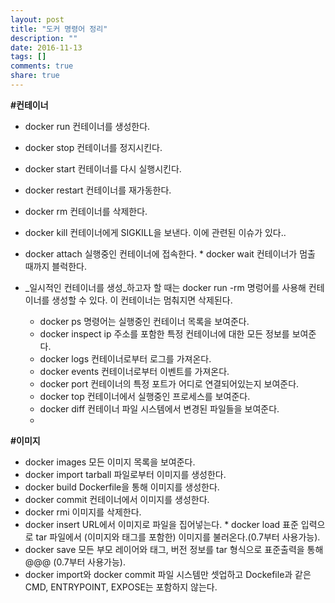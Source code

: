 ```yaml
---
layout: post
title: "도커 명령어 정리"
description: ""
date: 2016-11-13
tags: []
comments: true
share: true
---
```


**#컨테이너**

  * docker run 컨테이너를 생성한다.
  * docker stop 컨테이너를 정지시킨다.
  * docker start 컨테이너를 다시 실행시킨다.
  * docker restart 컨테이너를 재가동한다.
  * docker rm 컨테이너를 삭제한다.
  * docker kill 컨테이너에게 SIGKILL을 보낸다. 이에 관련된 이슈가 있다..
  * docker attach 실행중인 컨테이너에 접속한다. * docker wait 컨테이너가 멈출 때까지 블럭한다.

* _일시적인 컨테이너를 생성_하고자 할 때는 docker run -rm 명렁어를 사용해 컨테이너를 생성할 수 있다. 이 컨테이너는 멈춰지면 삭제된다.

  

  * docker ps 명령어는 실행중인 컨테이너 목록을 보여준다.
  * docker inspect ip 주소를 포함한 특정 컨테이너에 대한 모든 정보를 보여준다.
  * docker logs 컨테이너로부터 로그를 가져온다.
  * docker events 컨테이너로부터 이벤트를 가져온다.
  * docker port 컨테이너의 특정 포트가 어디로 연결되어있는지 보여준다.
  * docker top 컨테이너에서 실행중인 프로세스를 보여준다.
  * docker diff 컨테이너 파일 시스템에서 변경된 파일들을 보여준다.
  *   

**#이미지**

  * docker images 모든 이미지 목록을 보여준다.
  * docker import tarball 파일로부터 이미지를 생성한다.
  * docker build Dockerfile을 통해 이미지를 생성한다.
  * docker commit 컨테이너에서 이미지를 생성한다.
  * docker rmi 이미지를 삭제한다.
  * docker insert URL에서 이미지로 파일을 집어넣는다. * docker load 표준 입력으로 tar 파일에서 (이미지와 태그를 포함한) 이미지를 불러온다.(0.7부터 사용가능).
  * docker save 모든 부모 레이어와 태그, 버전 정보를 tar 형식으로 표준출력을 통해 @@@ (0.7부터 사용가능).
  * docker import와 docker commit 파일 시스템만 셋업하고 Dockefile과 같은 CMD, ENTRYPOINT, EXPOSE는 포함하지 않는다.

  

  

